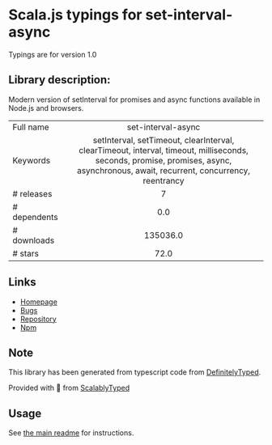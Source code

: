 
# Scala.js typings for set-interval-async

Typings are for version 1.0

## Library description:
Modern version of setInterval for promises and async functions available in Node.js and browsers.

|                    |                 |
| ------------------ | :-------------: |
| Full name          | set-interval-async |
| Keywords           | setInterval, setTimeout, clearInterval, clearTimeout, interval, timeout, milliseconds, seconds, promise, promises, async, asynchronous, await, recurrent, concurrency, reentrancy |
| # releases         | 7 |
| # dependents       | 0.0 |
| # downloads        | 135036.0 |
| # stars            | 72.0 |

## Links
- [Homepage](https://github.com/ealmansi/set-interval-async)
- [Bugs](https://github.com/ealmansi/set-interval-async/issues)
- [Repository](https://github.com/ealmansi/set-interval-async)
- [Npm](https://www.npmjs.com/package/set-interval-async)
    


## Note
This library has been generated from typescript code from [DefinitelyTyped](https://definitelytyped.org).

Provided with :purple_heart: from [ScalablyTyped](https://github.com/oyvindberg/ScalablyTyped)

## Usage
See [the main readme](../../readme.md) for instructions.


